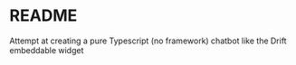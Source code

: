 # README

Attempt at creating a pure Typescript (no framework) chatbot like the Drift embeddable widget
